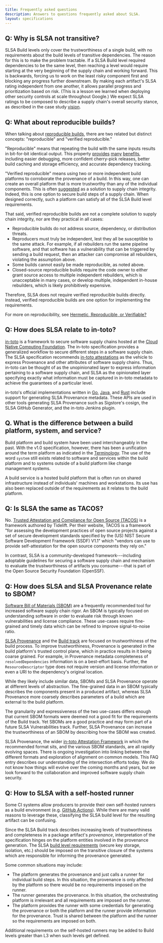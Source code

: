 ```yaml
---
title: Frequently asked questions
description: Answers to questions frequently asked about SLSA.
layout: specifications
---
```


## Q: Why is SLSA not transitive?

SLSA Build levels only cover the trustworthiness of a single build, with no
requirements about the build levels of transitive dependencies. The reason for
this is to make the problem tractable. If a SLSA Build level required
dependencies to be the same level, then reaching a level would require starting
at the very beginning of the supply chain and working forward. This is
backwards, forcing us to work on the least risky component first and blocking
any progress further downstream. By making each artifact's SLSA rating
independent from one another, it allows parallel progress and prioritization
based on risk. (This is a lesson we learned when deploying other security
controls at scale throughout Google.) We expect SLSA ratings to be composed to
describe a supply chain's overall security stance, as described in the case
study [vision](../../example.md#vision-case-study).

## Q: What about reproducible builds?

When talking about [reproducible builds](https://reproducible-builds.org), there
are two related but distinct concepts: "reproducible" and "verified
reproducible."

"Reproducible" means that repeating the build with the same inputs results in
bit-for-bit identical output. This property
[provides](https://reproducible-builds.org/docs/buy-in/)
[many](https://wiki.debian.org/ReproducibleBuilds/About)
[benefits](https://google.github.io/building-secure-and-reliable-systems/raw/ch14.html#hermeticcomma_reproduciblecomma_or_veri),
including easier debugging, more confident cherry-pick releases, better build
caching and storage efficiency, and accurate dependency tracking.

"Verified reproducible" means using two or more independent build platforms to
corroborate the provenance of a build. In this way, one can create an overall
platform that is more trustworthy than any of the individual components. This is
often
[suggested](https://www.linuxfoundation.org/en/blog/preventing-supply-chain-attacks-like-solarwinds/)
as a solution to supply chain integrity. Indeed, this is one option to secure
build steps of a supply chain. When designed correctly, such a platform can
satisfy all of the SLSA Build level requirements.

That said, verified reproducible builds are not a complete solution to supply
chain integrity, nor are they practical in all cases:

-   Reproducible builds do not address source, dependency, or distribution
    threats.
-   Reproducers must truly be independent, lest they all be susceptible to the
    same attack. For example, if all rebuilders run the same pipeline software,
    and that software has a vulnerability that can be triggered by sending a
    build request, then an attacker can compromise all rebuilders, violating the
    assumption above.
-   Some builds cannot easily be made reproducible, as noted above.
-   Closed-source reproducible builds require the code owner to either grant
    source access to multiple independent rebuilders, which is unacceptable in
    many cases, or develop multiple, independent in-house rebuilders, which is
    likely prohibitively expensive.

Therefore, SLSA does not require verified reproducible builds directly. Instead,
verified reproducible builds are one option for implementing the requirements.

For more on reproducibility, see
[Hermetic, Reproducible, or Verifiable?](https://google.github.io/building-secure-and-reliable-systems/raw/ch14.html#hermeticcomma_reproduciblecomma_or_veri)

## Q: How does SLSA relate to in-toto?

[in-toto](https://in-toto.io/) is a framework to secure software supply chains
hosted at the [Cloud Native Computing Foundation](https://cncf.io/). The in-toto
specification provides a generalized workflow to secure different steps in a
software supply chain. The SLSA specification recommends
[in-toto attestations](https://github.com/in-toto/attestation) as the vehicle to
express Provenance and other attributes of software supply chains. Thus, in-toto
can be thought of as the unopinionated layer to express information pertaining
to a software supply chain, and SLSA as the opinionated layer specifying exactly
what information must be captured in in-toto metadata to achieve the guarantees
of a particular level.

in-toto's official implementations written in
[Go](https://github.com/in-toto/in-toto-golang),
[Java](https://github.com/in-toto/in-toto-java), and
[Rust](https://github.com/in-toto/in-toto-rs) include support for generating
SLSA Provenance metadata. These APIs are used in other tools generating SLSA
Provenance such as Sigstore's cosign, the SLSA GitHub Generator, and the in-toto
Jenkins plugin.

## Q. What is the difference between a build platform, system, and service?

Build platform and build system have been used interchangeably in the past. With
the v1.0 specification, however, there has been a unification around the term
platform as indicated in the [Terminology](terminology.md). The use of the word
`system` still exists related to software and services within the build platform
and to systems outside of a build platform like change management systems.

A build service is a hosted build platform that is often run on shared infrastructure
instead of individuals' machines and workstations. Its use has also been replaced outside
of the requirements as it relates to the build platform.

## Q: Is SLSA the same as TACOS?

No.
[Trusted Attestation and Compliance for Open Source (TACOS)](https://github.com/tacosframework)
is a framework authored by Tidelift.
Per their website, TACOS is a framework
"for assessing the development practices of open source projects
against a set of secure development standards specified by the (US)
NIST Secure Software Development Framework (SSDF) V1.1" which
"vendors can use to provide self-attestation for the open source components
they rely on."

In contrast, SLSA is a community-developed framework---including
adoptable guidelines for securing a software supply chain and
mechanism to evaluate the trustworthiness of artifacts you consume---that
is part of the Open Source Security Foundation (OpenSSF).

## Q: How does SLSA and SLSA Provenance relate to SBOM?

[Software Bill of Materials (SBOM)] are a frequently recommended tool for
increased software supply chain rigor. An SBOM is typically focused on
understanding software in order to evaluate risk through known vulnerabilities
and license compliance. These use-cases require fine-grained and timely data
which can be refined to improve signal-to-noise ratio.

[SLSA Provenance] and the [Build track] are focused on trustworthiness of the
build process. To improve trustworthiness, Provenance is generated in the build
platform's trusted control plane, which in practice results in it being coarse
grained. For example, in Provenance metadata completeness of
`resolvedDependencies` information is on a best-effort basis. Further, the
`ResourceDescriptor` type does not require version and license information or
even a URI to the dependency's original location.

While they likely include similar data, SBOMs and SLSA Provenance operate at
different levels of abstraction. The fine-grained data in an SBOM typically
describes the components present in a produced artifact, whereas SLSA
Provenance more coarsely describes parameters of a build which are external to
the build platform.

The granularity and expressiveness of the two use-cases differs enough that
current SBOM formats were deemed not a good fit for the requirements of
the Build track. Yet SBOMs are a good practice and may form part of a future
SLSA Vulnerabilities track. Further, SLSA Provenance can increase the
trustworthiness of an SBOM by describing how the SBOM was created.

SLSA Provenance, the wider [in-toto Attestation Framework] in which the
recommended format sits, and the various SBOM standards, are all rapidly
evolving spaces. There is ongoing investigation into linking between the
different formats and exploration of alignment on common models. This FAQ entry
describes our understanding of the intersection efforts today. We do not know
how things will evolve over the coming months and years, but we look forward to
the collaboration and improved software supply chain security.

## Q: How to SLSA with a self-hosted runner

Some CI systems allow producers to provide their own self-hosted runners as a build
environment (e.g. [GitHub Actions]). While there are many valid reasons to leverage
these, classifying the SLSA build level for the resulting artifact can be confusing.

Since the SLSA Build track describes increasing levels of trustworthiness and
completeness in a package artifact's <dfn>provenance</dfn>, interpretation of the
specification hinges on the platform entities involved in the provenance generation.
The SLSA [build level requirements] (secure key storage, isolation, etc.) should be
imposed on the transitive closure of the systems which are responsible for informing
the provenance generated.

Some common situations may include:

-   The platform generates the provenance and just calls a runner for individual build steps.
    In this situation, the provenance is only affected by the platform so there would be
    no requirements imposed on the runner.
-   The runner generates the provenance. In this situation, the orchestrating platform
    is irrelevant and all requirements are imposed on the runner.
-   The platform provides the runner with some credentials for generating the provenance
    or both the platform and the runner provide information for the provenance. Trust is
    shared between the platform and the runner so the requirements are imposed on both.

Additional requirements on the self-hosted runners may be added to Build levels
greater than L3 when such levels get defined.

[build level requirements]: requirements.md
[GitHub Actions]: https://docs.github.com/en/actions/hosting-your-own-runners
[Software Bill of Materials (SBOM)]: https://ntia.gov/sbom
[SLSA Provenance]: provenance.md
[Build track]: levels.md#build-track
[in-toto Attestation Framework]: https://github.com/in-toto/attestation/blob/main/spec/
